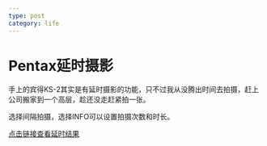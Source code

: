 ```yaml
---
type: post
category: life
---
```

# Pentax延时摄影

手上的宾得KS-2其实是有延时摄影的功能，只不过我从没腾出时间去拍摄，赶上公司搬家到一个高层，趁还没走赶紧拍一张。

选择间隔拍摄，选择INFO可以设置拍摄次数和时长。

[点击链接查看延时结果](http://onetake.dafork.com/static/photos/xeq9ebk.html)
